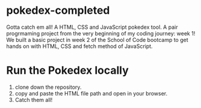 # pokedex-completed
Gotta catch em all! 
A HTML, CSS and JavaScript pokedex tool. 
A pair progrmaming project from the very beginning of my coding journey: week 1!
We built a basic project in week 2 of the School of Code bootcamp to get hands on with HTML, CSS and fetch method of JavaScript. 


# Run the Pokedex locally
1. clone down the repository.
2. copy and paste the HTML file path and open in your browser.
3. Catch them all!
